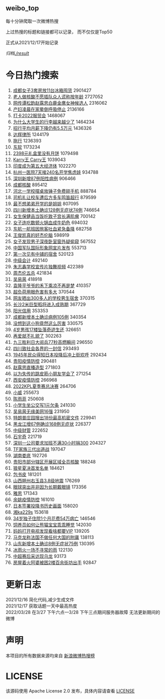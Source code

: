 weibo_top  
---
每十分钟爬取一次微博热搜  

上过热搜的标题和链接都可以记录， 而不仅仅是Top50

正式从2021/12/17开始记录  

*归档[./result](./result/)*

# 今日热门搜索  
1. [成都女子3套房放11台冰箱囤货](https://s.weibo.com//weibo?q=%23%E6%88%90%E9%83%BD%E5%A5%B3%E5%AD%903%E5%A5%97%E6%88%BF%E6%94%BE11%E5%8F%B0%E5%86%B0%E7%AE%B1%E5%9B%A4%E8%B4%A7%23&Refer=top) 2901427
2. [老人做核酸不愿插队众人谎称按年龄](https://s.weibo.com//weibo?q=%23%E8%80%81%E4%BA%BA%E5%81%9A%E6%A0%B8%E9%85%B8%E4%B8%8D%E6%84%BF%E6%8F%92%E9%98%9F%E4%BC%97%E4%BA%BA%E8%B0%8E%E7%A7%B0%E6%8C%89%E5%B9%B4%E9%BE%84%23&Refer=top) 2727052
3. [网传谭松韵赵露思白鹿金鹰女神候选人](https://s.weibo.com//weibo?q=%23%E7%BD%91%E4%BC%A0%E8%B0%AD%E6%9D%BE%E9%9F%B5%E8%B5%B5%E9%9C%B2%E6%80%9D%E7%99%BD%E9%B9%BF%E9%87%91%E9%B9%B0%E5%A5%B3%E7%A5%9E%E5%80%99%E9%80%89%E4%BA%BA%23&Refer=top) 2316062
4. [产妇凌晨在家晕倒呼吸停止](https://s.weibo.com//weibo?q=%23%E4%BA%A7%E5%A6%87%E5%87%8C%E6%99%A8%E5%9C%A8%E5%AE%B6%E6%99%95%E5%80%92%E5%91%BC%E5%90%B8%E5%81%9C%E6%AD%A2%23&Refer=top) 2136166
5. [打卡2022服贸会](https://s.weibo.com//weibo?q=%23%E6%89%93%E5%8D%A12022%E6%9C%8D%E8%B4%B8%E4%BC%9A%23&Refer=top) 1468067
6. [为什么大学生的行李越来越少了](https://s.weibo.com//weibo?q=%23%E4%B8%BA%E4%BB%80%E4%B9%88%E5%A4%A7%E5%AD%A6%E7%94%9F%E7%9A%84%E8%A1%8C%E6%9D%8E%E8%B6%8A%E6%9D%A5%E8%B6%8A%E5%B0%91%E4%BA%86%23&Refer=top) 1464234
7. [招行平均月薪下降仍有5.5万元](https://s.weibo.com//weibo?q=%23%E6%8B%9B%E8%A1%8C%E5%B9%B3%E5%9D%87%E6%9C%88%E8%96%AA%E4%B8%8B%E9%99%8D%E4%BB%8D%E6%9C%895.5%E4%B8%87%E5%85%83%23&Refer=top) 1436326
8. [达辉律所](https://s.weibo.com//weibo?q=%E8%BE%BE%E8%BE%89%E5%BE%8B%E6%89%80&Refer=top) 1244179
9. [拖行](https://s.weibo.com//weibo?q=%E6%8B%96%E8%A1%8C&Refer=top) 1236393
10. [东软](https://s.weibo.com//weibo?q=%23%E4%B8%9C%E8%BD%AF%23&Refer=top) 1173234
11. [2398元礼盒里没有月饼](https://s.weibo.com//weibo?q=%232398%E5%85%83%E7%A4%BC%E7%9B%92%E9%87%8C%E6%B2%A1%E6%9C%89%E6%9C%88%E9%A5%BC%23&Refer=top) 1079498
12. [Karry王 Carry王](https://s.weibo.com//weibo?q=Karry%E7%8E%8B%20Carry%E7%8E%8B&Refer=top) 1039043
13. [印度成为第五大经济体](https://s.weibo.com//weibo?q=%23%E5%8D%B0%E5%BA%A6%E6%88%90%E4%B8%BA%E7%AC%AC%E4%BA%94%E5%A4%A7%E7%BB%8F%E6%B5%8E%E4%BD%93%23&Refer=top) 1022270
14. [杭州一医院7天接240名开学焦虑娃](https://s.weibo.com//weibo?q=%23%E6%9D%AD%E5%B7%9E%E4%B8%80%E5%8C%BB%E9%99%A27%E5%A4%A9%E6%8E%A5240%E5%90%8D%E5%BC%80%E5%AD%A6%E7%84%A6%E8%99%91%E5%A8%83%23&Refer=top) 934788
15. [深圳新增87例阳性病例](https://s.weibo.com//weibo?q=%23%E6%B7%B1%E5%9C%B3%E6%96%B0%E5%A2%9E87%E4%BE%8B%E9%98%B3%E6%80%A7%E7%97%85%E4%BE%8B%23&Refer=top) 906466
16. [成都核酸](https://s.weibo.com//weibo?q=%E6%88%90%E9%83%BD%E6%A0%B8%E9%85%B8&Refer=top) 895412
17. [河北一学校摆桌放锤子免费碎手机](https://s.weibo.com//weibo?q=%23%E6%B2%B3%E5%8C%97%E4%B8%80%E5%AD%A6%E6%A0%A1%E6%91%86%E6%A1%8C%E6%94%BE%E9%94%A4%E5%AD%90%E5%85%8D%E8%B4%B9%E7%A2%8E%E6%89%8B%E6%9C%BA%23&Refer=top) 888784
18. [司机礼让校车遭后方多车鸣笛超行](https://s.weibo.com//weibo?q=%23%E5%8F%B8%E6%9C%BA%E7%A4%BC%E8%AE%A9%E6%A0%A1%E8%BD%A6%E9%81%AD%E5%90%8E%E6%96%B9%E5%A4%9A%E8%BD%A6%E9%B8%A3%E7%AC%9B%E8%B6%85%E8%A1%8C%23&Refer=top) 879599
19. [最不想弟弟开学的是姐姐](https://s.weibo.com//weibo?q=%23%E6%9C%80%E4%B8%8D%E6%83%B3%E5%BC%9F%E5%BC%9F%E5%BC%80%E5%AD%A6%E7%9A%84%E6%98%AF%E5%A7%90%E5%A7%90%23&Refer=top) 807095
20. [四川新增本土确诊128例无症状74例](https://s.weibo.com//weibo?q=%23%E5%9B%9B%E5%B7%9D%E6%96%B0%E5%A2%9E%E6%9C%AC%E5%9C%9F%E7%A1%AE%E8%AF%8A128%E4%BE%8B%E6%97%A0%E7%97%87%E7%8A%B674%E4%BE%8B%23&Refer=top) 746654
21. [女生保健品当饭吃致子宫长满肌瘤](https://s.weibo.com//weibo?q=%23%E5%A5%B3%E7%94%9F%E4%BF%9D%E5%81%A5%E5%93%81%E5%BD%93%E9%A5%AD%E5%90%83%E8%87%B4%E5%AD%90%E5%AE%AB%E9%95%BF%E6%BB%A1%E8%82%8C%E7%98%A4%23&Refer=top) 700142
22. [女子连吃数顿火锅血成牛奶色](https://s.weibo.com//weibo?q=%23%E5%A5%B3%E5%AD%90%E8%BF%9E%E5%90%83%E6%95%B0%E9%A1%BF%E7%81%AB%E9%94%85%E8%A1%80%E6%88%90%E7%89%9B%E5%A5%B6%E8%89%B2%23&Refer=top) 694032
23. [东航一航班因旅客吐血紧急备降](https://s.weibo.com//weibo?q=%23%E4%B8%9C%E8%88%AA%E4%B8%80%E8%88%AA%E7%8F%AD%E5%9B%A0%E6%97%85%E5%AE%A2%E5%90%90%E8%A1%80%E7%B4%A7%E6%80%A5%E5%A4%87%E9%99%8D%23&Refer=top) 682758
24. [王俊凯真的好杰伦脑](https://s.weibo.com//weibo?q=%23%E7%8E%8B%E4%BF%8A%E5%87%AF%E7%9C%9F%E7%9A%84%E5%A5%BD%E6%9D%B0%E4%BC%A6%E8%84%91%23&Refer=top) 598919
25. [女子发现男子深夜卧室窗外疑偷窥](https://s.weibo.com//weibo?q=%23%E5%A5%B3%E5%AD%90%E5%8F%91%E7%8E%B0%E7%94%B7%E5%AD%90%E6%B7%B1%E5%A4%9C%E5%8D%A7%E5%AE%A4%E7%AA%97%E5%A4%96%E7%96%91%E5%81%B7%E7%AA%A5%23&Refer=top) 567552
26. [中国军队国际形象网宣片发布](https://s.weibo.com//weibo?q=%23%E4%B8%AD%E5%9B%BD%E5%86%9B%E9%98%9F%E5%9B%BD%E9%99%85%E5%BD%A2%E8%B1%A1%E7%BD%91%E5%AE%A3%E7%89%87%E5%8F%91%E5%B8%83%23&Refer=top) 553713
27. [第一次见有中铺的宿舍](https://s.weibo.com//weibo?q=%23%E7%AC%AC%E4%B8%80%E6%AC%A1%E8%A7%81%E6%9C%89%E4%B8%AD%E9%93%BA%E7%9A%84%E5%AE%BF%E8%88%8D%23&Refer=top) 520123
28. [中级会计](https://s.weibo.com//weibo?q=%23%E4%B8%AD%E7%BA%A7%E4%BC%9A%E8%AE%A1%23&Refer=top) 492140
29. [朱志鑫学校宣传片独舞视频](https://s.weibo.com//weibo?q=%23%E6%9C%B1%E5%BF%97%E9%91%AB%E5%AD%A6%E6%A0%A1%E5%AE%A3%E4%BC%A0%E7%89%87%E7%8B%AC%E8%88%9E%E8%A7%86%E9%A2%91%23&Refer=top) 422389
30. [周杰伦五杀](https://s.weibo.com//weibo?q=%23%E5%91%A8%E6%9D%B0%E4%BC%A6%E4%BA%94%E6%9D%80%23&Refer=top) 421834
31. [吴易昺](https://s.weibo.com//weibo?q=%E5%90%B4%E6%98%93%E6%98%BA&Refer=top) 418918
32. [袁隆平爷爷的禾下乘凉不再是梦](https://s.weibo.com//weibo?q=%23%E8%A2%81%E9%9A%86%E5%B9%B3%E7%88%B7%E7%88%B7%E7%9A%84%E7%A6%BE%E4%B8%8B%E4%B9%98%E5%87%89%E4%B8%8D%E5%86%8D%E6%98%AF%E6%A2%A6%23&Refer=top) 410357
33. [超负荷用眼危害有多大](https://s.weibo.com//weibo?q=%23%E8%B6%85%E8%B4%9F%E8%8D%B7%E7%94%A8%E7%9C%BC%E5%8D%B1%E5%AE%B3%E6%9C%89%E5%A4%9A%E5%A4%A7%23&Refer=top) 370544
34. [网友晒出300多人的学校男生宿舍](https://s.weibo.com//weibo?q=%23%E7%BD%91%E5%8F%8B%E6%99%92%E5%87%BA300%E5%A4%9A%E4%BA%BA%E7%9A%84%E5%AD%A6%E6%A0%A1%E7%94%B7%E7%94%9F%E5%AE%BF%E8%88%8D%23&Refer=top) 370315
35. [长沙2米巨型稻将进入成熟期](https://s.weibo.com//weibo?q=%23%E9%95%BF%E6%B2%992%E7%B1%B3%E5%B7%A8%E5%9E%8B%E7%A8%BB%E5%B0%86%E8%BF%9B%E5%85%A5%E6%88%90%E7%86%9F%E6%9C%9F%23&Refer=top) 367729
36. [阳光信用](https://s.weibo.com//weibo?q=%E9%98%B3%E5%85%89%E4%BF%A1%E7%94%A8&Refer=top) 353353
37. [成都新增本土确诊病例105例](https://s.weibo.com//weibo?q=%23%E6%88%90%E9%83%BD%E6%96%B0%E5%A2%9E%E6%9C%AC%E5%9C%9F%E7%A1%AE%E8%AF%8A%E7%97%85%E4%BE%8B105%E4%BE%8B%23&Refer=top) 340354
38. [没想到这小狗竟然这么厉害](https://s.weibo.com//weibo?q=%23%E6%B2%A1%E6%83%B3%E5%88%B0%E8%BF%99%E5%B0%8F%E7%8B%97%E7%AB%9F%E7%84%B6%E8%BF%99%E4%B9%88%E5%8E%89%E5%AE%B3%23&Refer=top) 330575
39. [4岁男孩17楼坠落奇迹生还](https://s.weibo.com//weibo?q=%234%E5%B2%81%E7%94%B7%E5%AD%A917%E6%A5%BC%E5%9D%A0%E8%90%BD%E5%A5%87%E8%BF%B9%E7%94%9F%E8%BF%98%23&Refer=top) 326651
40. [再爱就不礼貌了](https://s.weibo.com//weibo?q=%E5%86%8D%E7%88%B1%E5%B0%B1%E4%B8%8D%E7%A4%BC%E8%B2%8C%E4%BA%86&Refer=top) 302263
41. [九三胜利日大阅兵77秒高燃瞬间](https://s.weibo.com//weibo?q=%23%E4%B9%9D%E4%B8%89%E8%83%9C%E5%88%A9%E6%97%A5%E5%A4%A7%E9%98%85%E5%85%B577%E7%A7%92%E9%AB%98%E7%87%83%E7%9E%AC%E9%97%B4%23&Refer=top) 296550
42. [四川致社会各界的一封信](https://s.weibo.com//weibo?q=%23%E5%9B%9B%E5%B7%9D%E8%87%B4%E7%A4%BE%E4%BC%9A%E5%90%84%E7%95%8C%E7%9A%84%E4%B8%80%E5%B0%81%E4%BF%A1%23&Refer=top) 293493
43. [1945年民众得知日本投降后冲上街欢呼](https://s.weibo.com//weibo?q=%231945%E5%B9%B4%E6%B0%91%E4%BC%97%E5%BE%97%E7%9F%A5%E6%97%A5%E6%9C%AC%E6%8A%95%E9%99%8D%E5%90%8E%E5%86%B2%E4%B8%8A%E8%A1%97%E6%AC%A2%E5%91%BC%23&Refer=top) 292434
44. [贵阳疫情防控](https://s.weibo.com//weibo?q=%E8%B4%B5%E9%98%B3%E7%96%AB%E6%83%85%E9%98%B2%E6%8E%A7&Refer=top) 290481
45. [赵露思直播造型](https://s.weibo.com//weibo?q=%23%E8%B5%B5%E9%9C%B2%E6%80%9D%E7%9B%B4%E6%92%AD%E9%80%A0%E5%9E%8B%23&Refer=top) 271803
46. [以为失传的跳皮筋小朋友学会了](https://s.weibo.com//weibo?q=%23%E4%BB%A5%E4%B8%BA%E5%A4%B1%E4%BC%A0%E7%9A%84%E8%B7%B3%E7%9A%AE%E7%AD%8B%E5%B0%8F%E6%9C%8B%E5%8F%8B%E5%AD%A6%E4%BC%9A%E4%BA%86%23&Refer=top) 271254
47. [西安疫情防控](https://s.weibo.com//weibo?q=%E8%A5%BF%E5%AE%89%E7%96%AB%E6%83%85%E9%98%B2%E6%8E%A7&Refer=top) 266968
48. [2022KPL夏季赛总决赛](https://s.weibo.com//weibo?q=%232022KPL%E5%A4%8F%E5%AD%A3%E8%B5%9B%E6%80%BB%E5%86%B3%E8%B5%9B%23&Refer=top) 264706
49. [小威](https://s.weibo.com//weibo?q=%E5%B0%8F%E5%A8%81&Refer=top) 255673
50. [陈雨菲](https://s.weibo.com//weibo?q=%E9%99%88%E9%9B%A8%E8%8F%B2&Refer=top) 250608
51. [小学生坐公交写1元欠条](https://s.weibo.com//weibo?q=%23%E5%B0%8F%E5%AD%A6%E7%94%9F%E5%9D%90%E5%85%AC%E4%BA%A4%E5%86%991%E5%85%83%E6%AC%A0%E6%9D%A1%23&Refer=top) 241030
52. [吴易昺无缘美网16强](https://s.weibo.com//weibo?q=%23%E5%90%B4%E6%98%93%E6%98%BA%E6%97%A0%E7%BC%98%E7%BE%8E%E7%BD%9116%E5%BC%BA%23&Refer=top) 231950
53. [特朗普庄园搜出18份最高机密文件](https://s.weibo.com//weibo?q=%23%E7%89%B9%E6%9C%97%E6%99%AE%E5%BA%84%E5%9B%AD%E6%90%9C%E5%87%BA18%E4%BB%BD%E6%9C%80%E9%AB%98%E6%9C%BA%E5%AF%86%E6%96%87%E4%BB%B6%23&Refer=top) 229941
54. [黑龙江增67例确诊168例无症状](https://s.weibo.com//weibo?q=%23%E9%BB%91%E9%BE%99%E6%B1%9F%E5%A2%9E67%E4%BE%8B%E7%A1%AE%E8%AF%8A168%E4%BE%8B%E6%97%A0%E7%97%87%E7%8A%B6%23&Refer=top) 226377
55. [中级财管](https://s.weibo.com//weibo?q=%E4%B8%AD%E7%BA%A7%E8%B4%A2%E7%AE%A1&Refer=top) 222652
56. [石宇奇](https://s.weibo.com//weibo?q=%E7%9F%B3%E5%AE%87%E5%A5%87&Refer=top) 221719
57. [深圳一公司要求加班不满30小时捐300](https://s.weibo.com//weibo?q=%23%E6%B7%B1%E5%9C%B3%E4%B8%80%E5%85%AC%E5%8F%B8%E8%A6%81%E6%B1%82%E5%8A%A0%E7%8F%AD%E4%B8%8D%E6%BB%A130%E5%B0%8F%E6%97%B6%E6%8D%90300%23&Refer=top) 204327
58. [TF家族三代出道战](https://s.weibo.com//weibo?q=%23TF%E5%AE%B6%E6%97%8F%E4%B8%89%E4%BB%A3%E5%87%BA%E9%81%93%E6%88%98%23&Refer=top) 197047
59. [湖南娄底](https://s.weibo.com//weibo?q=%E6%B9%96%E5%8D%97%E5%A8%84%E5%BA%95&Refer=top) 192726
60. [贵阳市部分辖区开展区域全员核酸](https://s.weibo.com//weibo?q=%23%E8%B4%B5%E9%98%B3%E5%B8%82%E9%83%A8%E5%88%86%E8%BE%96%E5%8C%BA%E5%BC%80%E5%B1%95%E5%8C%BA%E5%9F%9F%E5%85%A8%E5%91%98%E6%A0%B8%E9%85%B8%23&Refer=top) 188248
61. [狼星夏决首发名单](https://s.weibo.com//weibo?q=%23%E7%8B%BC%E6%98%9F%E5%A4%8F%E5%86%B3%E9%A6%96%E5%8F%91%E5%90%8D%E5%8D%95%23&Refer=top) 184621
62. [包书皮](https://s.weibo.com//weibo?q=%23%E5%8C%85%E4%B9%A6%E7%9A%AE%23&Refer=top) 181201
63. [山西朔州右玉县3.8级地震](https://s.weibo.com//weibo?q=%23%E5%B1%B1%E8%A5%BF%E6%9C%94%E5%B7%9E%E5%8F%B3%E7%8E%89%E5%8E%BF3.8%E7%BA%A7%E5%9C%B0%E9%9C%87%23&Refer=top) 176269
64. [眼球突出并非因为长期戴眼镜](https://s.weibo.com//weibo?q=%23%E7%9C%BC%E7%90%83%E7%AA%81%E5%87%BA%E5%B9%B6%E9%9D%9E%E5%9B%A0%E4%B8%BA%E9%95%BF%E6%9C%9F%E6%88%B4%E7%9C%BC%E9%95%9C%23&Refer=top) 173356
65. [雅思](https://s.weibo.com//weibo?q=%E9%9B%85%E6%80%9D&Refer=top) 171343
66. [余姚疫情防控](https://s.weibo.com//weibo?q=%E4%BD%99%E5%A7%9A%E7%96%AB%E6%83%85%E9%98%B2%E6%8E%A7&Refer=top) 161010
67. [日本签署投降书历史画面](https://s.weibo.com//weibo?q=%23%E6%97%A5%E6%9C%AC%E7%AD%BE%E7%BD%B2%E6%8A%95%E9%99%8D%E4%B9%A6%E5%8E%86%E5%8F%B2%E7%94%BB%E9%9D%A2%23&Refer=top) 158020
68. [湘ka229s](https://s.weibo.com//weibo?q=%E6%B9%98ka229s&Refer=top) 153618
69. [34岁独子住院1个月花费54万病亡](https://s.weibo.com//weibo?q=%2334%E5%B2%81%E7%8B%AC%E5%AD%90%E4%BD%8F%E9%99%A21%E4%B8%AA%E6%9C%88%E8%8A%B1%E8%B4%B954%E4%B8%87%E7%97%85%E4%BA%A1%23&Refer=top) 146546
70. [饲养员如何让熊猫宝宝乖乖睡觉](https://s.weibo.com//weibo?q=%23%E9%A5%B2%E5%85%BB%E5%91%98%E5%A6%82%E4%BD%95%E8%AE%A9%E7%86%8A%E7%8C%AB%E5%AE%9D%E5%AE%9D%E4%B9%96%E4%B9%96%E7%9D%A1%E8%A7%89%23&Refer=top) 142030
71. [妈妈打开电视发现看啥都要VIP](https://s.weibo.com//weibo?q=%23%E5%A6%88%E5%A6%88%E6%89%93%E5%BC%80%E7%94%B5%E8%A7%86%E5%8F%91%E7%8E%B0%E7%9C%8B%E5%95%A5%E9%83%BD%E8%A6%81VIP%23&Refer=top) 139205
72. [马克龙称法国不做任何大国的附庸](https://s.weibo.com//weibo?q=%23%E9%A9%AC%E5%85%8B%E9%BE%99%E7%A7%B0%E6%B3%95%E5%9B%BD%E4%B8%8D%E5%81%9A%E4%BB%BB%E4%BD%95%E5%A4%A7%E5%9B%BD%E7%9A%84%E9%99%84%E5%BA%B8%23&Refer=top) 138113
73. [山东新增本土确诊8例无症状75例](https://s.weibo.com//weibo?q=%23%E5%B1%B1%E4%B8%9C%E6%96%B0%E5%A2%9E%E6%9C%AC%E5%9C%9F%E7%A1%AE%E8%AF%8A8%E4%BE%8B%E6%97%A0%E7%97%87%E7%8A%B675%E4%BE%8B%23&Refer=top) 130395
74. [冰雨火一场不寻常的雨](https://s.weibo.com//weibo?q=%23%E5%86%B0%E9%9B%A8%E7%81%AB%E4%B8%80%E5%9C%BA%E4%B8%8D%E5%AF%BB%E5%B8%B8%E7%9A%84%E9%9B%A8%23&Refer=top) 122130
75. [中超赛后采访现乌龙](https://s.weibo.com//weibo?q=%23%E4%B8%AD%E8%B6%85%E8%B5%9B%E5%90%8E%E9%87%87%E8%AE%BF%E7%8E%B0%E4%B9%8C%E9%BE%99%23&Refer=top) 93173
76. [房屋着火阿婆被困2楼百余街坊出手](https://s.weibo.com//weibo?q=%23%E6%88%BF%E5%B1%8B%E7%9D%80%E7%81%AB%E9%98%BF%E5%A9%86%E8%A2%AB%E5%9B%B02%E6%A5%BC%E7%99%BE%E4%BD%99%E8%A1%97%E5%9D%8A%E5%87%BA%E6%89%8B%23&Refer=top) 92847
# 更新日志  
2021/12/16  简化代码,减少生成文件  
2021/12/17  获取话题一天中最高热度  
2022/03/28  在3/27 下午六点—3/28 下午三点期间服务器故障 无法更新期间的微博  
# 声明  
本项目的所有数据来源均来自 [新浪微博热搜榜](https://s.weibo.com/top/summary)  

# LICENSE
该源码使用 Apache License 2.0 发布，具体内容请查看 [LICENSE](./LICENSE)
